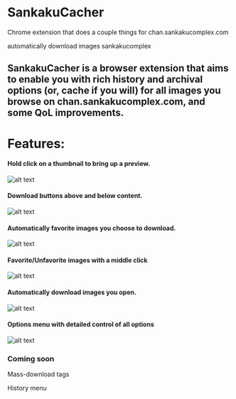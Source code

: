 # SankakuCacher
Chrome extension that does a couple things for chan.sankakucomplex.com

automatically download images sankakucomplex

## SankakuCacher is a browser extension that aims to enable you with rich history and archival options (or, cache if you will) for all images you browse on chan.sankakucomplex.com, and some QoL improvements.

# Features:

#### Hold click on a thumbnail to bring up a preview.
![alt text](https://i.imgur.com/GRgM1Jf.gif)

#### Download buttons above and below content.
![alt text](https://i.imgur.com/uCRQhKT.gif)

#### Automatically favorite images you choose to download.
![alt text](https://i.imgur.com/6clAxCs.gif)

#### Favorite/Unfavorite images with a middle click
![alt text](https://i.imgur.com/IttuyK6.gif)

#### Automatically download images you open.
![alt text](https://i.imgur.com/oPnb08O.gif)

#### Options menu with detailed control of all options
![alt text](https://i.imgur.com/h1kks3p.gif)

### Coming soon
Mass-download tags

History menu
